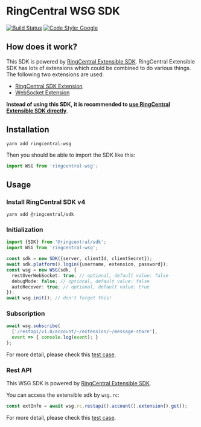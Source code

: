 # RingCentral WSG SDK

[![Build Status](https://travis-ci.org/ringcentral/ringcentral-wsg-ts.svg?branch=master)](https://travis-ci.org/ringcentral/ringcentral-wsg-ts)
[![Code Style: Google](https://img.shields.io/badge/code%20style-google-blueviolet.svg)](https://github.com/google/gts)


## How does it work?

This SDK is powered by [RingCentral Extensible SDK](https://github.com/ringcentral/ringcentral-extensible).
RingCentral Extensible SDK has lots of extensions which could be combined to do various things.
The following two extensions are used:

- [RingCentral SDK Extension](https://github.com/ringcentral/ringcentral-extensible/tree/master/packages/extensions/rcsdk)
- [WebSocket Extension](https://github.com/ringcentral/ringcentral-extensible/tree/master/packages/extensions/ws)

**Instead of using this SDK, it is recommended to [use RingCentral Extensible SDK directly](https://github.com/ringcentral/ringcentral-extensible/blob/master/test/multiple-extensions.spec.ts)**.


## Installation

```
yarn add ringcentral-wsg
```

Then you should be able to import the SDK like this:

```ts
import WSG from 'ringcentral-wsg';
```


## Usage

### Install RingCentral SDK v4

```
yarn add @ringcentral/sdk
```

### Initialization

```ts
import {SDK} from '@ringcentral/sdk';
import WSG from 'ringcentral-wsg';

const sdk = new SDK({server, clientId, clientSecret});
await sdk.platform().login({username, extension, password});
const wsg = new WSG(sdk, {
  restOverWebSocket: true, // optional, default value: false
  debugMode: false; // optional, default value: false
  autoRecover: true; // optional, default value: true
});
await wsg.init(); // don't forget this!
```


### Subscription

```ts
await wsg.subscribe(
  ['/restapi/v1.0/account/~/extension/~/message-store'],
  event => { console.log(event); }
);
```

For more detail, please check this [test case](./test/subscription.spec.ts).


### Rest API

This WSG SDK is powered by [RingCentral Extensible SDK](https://github.com/ringcentral/ringcentral-extensible).

You can access the extensible sdk by `wsg.rc`:

```ts
const extInfo = await wsg.rc.restapi().account().extension().get();
```

For more detail, please check this [test case](./test/rest.spec.ts).
